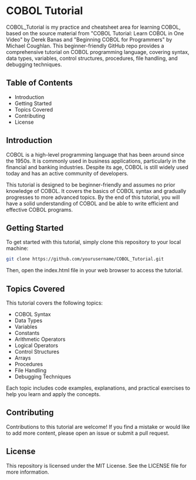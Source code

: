 # COBOL Tutorial


COBOL_Tutorial is my practice and cheatsheet area for learning COBOL, based on the source material from "COBOL Tutorial: Learn COBOL in One Video" by Derek Banas and "Beginning COBOL for Programmers" by Michael Coughlan. This beginner-friendly GitHub repo provides a comprehensive tutorial on COBOL programming language, covering syntax, data types, variables, control structures, procedures, file handling, and debugging techniques.

## Table of Contents

- Introduction
- Getting Started
- Topics Covered
- Contributing
- License 

## Introduction

COBOL is a high-level programming language that has been around since the 1950s. It is commonly used in business applications, particularly in the financial and banking industries. Despite its age, COBOL is still widely used today and has an active community of developers.

This tutorial is designed to be beginner-friendly and assumes no prior knowledge of COBOL. It covers the basics of COBOL syntax and gradually progresses to more advanced topics. By the end of this tutorial, you will have a solid understanding of COBOL and be able to write efficient and effective COBOL programs.

## Getting Started

To get started with this tutorial, simply clone this repository to your local machine:

```bash
git clone https://github.com/yourusername/COBOL_Tutorial.git

```

Then, open the index.html file in your web browser to access the tutorial.

## Topics Covered

This tutorial covers the following topics:

- COBOL Syntax
- Data Types
- Variables
- Constants
- Arithmetic Operators
- Logical Operators
- Control Structures
- Arrays
- Procedures
- File Handling
- Debugging Techniques

Each topic includes code examples, explanations, and practical exercises to help you learn and apply the concepts.

## Contributing

Contributions to this tutorial are welcome! If you find a mistake or would like to add more content, please open an issue or submit a pull request.

## License

This repository is licensed under the MIT License. See the LICENSE file for more information.



